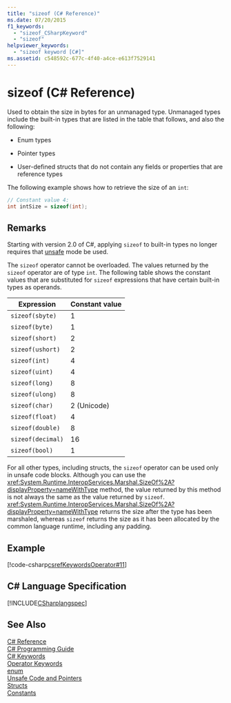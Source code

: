 ```yaml
---
title: "sizeof (C# Reference)"
ms.date: 07/20/2015
f1_keywords: 
  - "sizeof_CSharpKeyword"
  - "sizeof"
helpviewer_keywords: 
  - "sizeof keyword [C#]"
ms.assetid: c548592c-677c-4f40-a4ce-e613f7529141
---
```

# sizeof (C# Reference)
Used to obtain the size in bytes for an unmanaged type. Unmanaged types include the built-in types that are listed in the table that follows, and also the following:  

- Enum types  

- Pointer types  

- User-defined structs that do not contain any fields or properties that are reference types  

 The following example shows how to retrieve the size of an `int`:  

```csharp  
// Constant value 4:  
int intSize = sizeof(int);   
```  

## Remarks  
 Starting with version 2.0 of C#, applying `sizeof` to built-in types no longer requires that [unsafe](../../../csharp/language-reference/keywords/unsafe.md) mode be used.  

 The `sizeof` operator cannot be overloaded. The values returned by the `sizeof` operator are of type `int`. The following table shows the constant values that are substituted for `sizeof` expressions that have certain built-in types as operands.  


|Expression|Constant value|  
|----------------|--------------------|  
|`sizeof(sbyte)`|1|  
|`sizeof(byte)`|1|  
|`sizeof(short)`|2|  
|`sizeof(ushort)`|2|  
|`sizeof(int)`|4|  
|`sizeof(uint)`|4|  
|`sizeof(long)`|8|  
|`sizeof(ulong)`|8|  
|`sizeof(char)`|2 (Unicode)|  
|`sizeof(float)`|4|  
|`sizeof(double)`|8|  
|`sizeof(decimal)`|16|  
|`sizeof(bool)`|1|  

 For all other types, including structs, the `sizeof` operator can be used only in unsafe code blocks. Although you can use the <xref:System.Runtime.InteropServices.Marshal.SizeOf%2A?displayProperty=nameWithType> method, the value returned by this method is not always the same as the value returned by `sizeof`. <xref:System.Runtime.InteropServices.Marshal.SizeOf%2A?displayProperty=nameWithType> returns the size after the type has been marshaled, whereas `sizeof` returns the size as it has been allocated by the common language runtime, including any padding.  

## Example  
 [!code-csharp[csrefKeywordsOperator#11](../../../csharp/language-reference/keywords/codesnippet/CSharp/sizeof_1.cs)]  

## C# Language Specification  
 [!INCLUDE[CSharplangspec](~/includes/csharplangspec-md.md)]  

## See Also  
 [C# Reference](../../../csharp/language-reference/index.md)  
 [C# Programming Guide](../../../csharp/programming-guide/index.md)  
 [C# Keywords](../../../csharp/language-reference/keywords/index.md)  
 [Operator Keywords](../../../csharp/language-reference/keywords/operator-keywords.md)  
 [enum](../../../csharp/language-reference/keywords/enum.md)  
 [Unsafe Code and Pointers](../../../csharp/programming-guide/unsafe-code-pointers/index.md)  
 [Structs](../../../csharp/programming-guide/classes-and-structs/structs.md)  
 [Constants](../../../csharp/programming-guide/classes-and-structs/constants.md)
